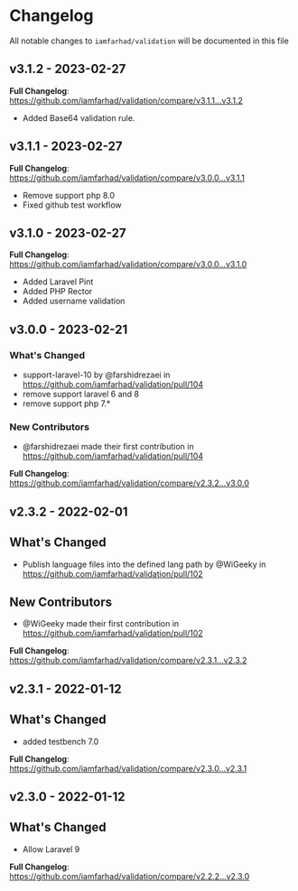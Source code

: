 # Changelog

All notable changes to `iamfarhad/validation` will be documented in this file

## v3.1.2 - 2023-02-27

**Full Changelog**: https://github.com/iamfarhad/validation/compare/v3.1.1...v3.1.2

- Added Base64 validation rule.

## v3.1.1 - 2023-02-27

**Full Changelog**: https://github.com/iamfarhad/validation/compare/v3.0.0...v3.1.1

- Remove support php 8.0
- Fixed github test workflow

## v3.1.0 - 2023-02-27

**Full Changelog**: https://github.com/iamfarhad/validation/compare/v3.0.0...v3.1.0

- Added Laravel Pint
- Added PHP Rector
- Added username validation

## v3.0.0 - 2023-02-21

### What's Changed

- support-laravel-10 by @farshidrezaei in https://github.com/iamfarhad/validation/pull/104
- remove support laravel 6 and 8
- remove support php 7.*

### New Contributors

- @farshidrezaei made their first contribution in https://github.com/iamfarhad/validation/pull/104

**Full Changelog**: https://github.com/iamfarhad/validation/compare/v2.3.2...v3.0.0

## v2.3.2 - 2022-02-01

## What's Changed

- Publish language files into the defined lang path by @WiGeeky in https://github.com/iamfarhad/validation/pull/102

## New Contributors

- @WiGeeky made their first contribution in https://github.com/iamfarhad/validation/pull/102

**Full Changelog**: https://github.com/iamfarhad/validation/compare/v2.3.1...v2.3.2

## v2.3.1 - 2022-01-12

## What's Changed

- added testbench 7.0

**Full Changelog**: https://github.com/iamfarhad/validation/compare/v2.3.0...v2.3.1

## v2.3.0 - 2022-01-12

## What's Changed

- Allow Laravel 9

**Full Changelog**: https://github.com/iamfarhad/validation/compare/v2.2.2...v2.3.0
